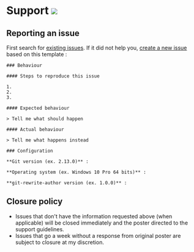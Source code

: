 # Support [![](https://isitmaintained.com/badge/resolution/crazy-max/git-rewrite-author.svg)](https://isitmaintained.com/project/crazy-max/git-rewrite-author)

## Reporting an issue

First search for [existing issues](https://github.com/crazy-max/git-rewrite-author/issues?utf8=%E2%9C%93&q=). If it did not help you, [create a new issue](https://github.com/crazy-max/git-rewrite-author/issues/new) based on this template :

```
### Behaviour

#### Steps to reproduce this issue

1.
2.
3.

#### Expected behaviour

> Tell me what should happen

#### Actual behaviour

> Tell me what happens instead

### Configuration

**Git version (ex. 2.13.0)** :

**Operating system (ex. Windows 10 Pro 64 bits)** :

**git-rewrite-author version (ex. 1.0.0)** :
```

## Closure policy

* Issues that don't have the information requested above (when applicable) will be closed immediately and the poster directed to the support guidelines.
* Issues that go a week without a response from original poster are subject to closure at my discretion.
